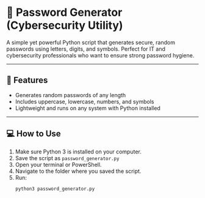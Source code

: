 # 🔐 Password Generator (Cybersecurity Utility)

A simple yet powerful Python script that generates secure, random passwords using letters, digits, and symbols. Perfect for IT and cybersecurity professionals who want to ensure strong password hygiene.

---

## 🧠 Features
- Generates random passwords of any length
- Includes uppercase, lowercase, numbers, and symbols
- Lightweight and runs on any system with Python installed

---

## 💻 How to Use

1. Make sure Python 3 is installed on your computer.
2. Save the script as `password_generator.py`
3. Open your terminal or PowerShell.
4. Navigate to the folder where you saved the script.
5. Run:
   ```bash
   python3 password_generator.py
